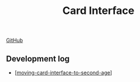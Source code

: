 ﻿---
backlinks:
- title: Moving the Card Interface to the Second Age of Javascript
  url: /memex/sense/moving-card-interface-to-second-age.html
- title: Web development
  url: /memex/sense/Web-development/web-development.html
title: Card Interface
---
[GitHub](https://github.com/djplaner/Card-Interface-Tweak)

## Development log

- [[moving-card-interface-to-second-age]]

[//begin]: # "Autogenerated link references for markdown compatibility"
[moving-card-interface-to-second-age]: moving-card-interface-to-second-age "Moving the Card Interface to the Second Age of Javascript"
[//end]: # "Autogenerated link references"